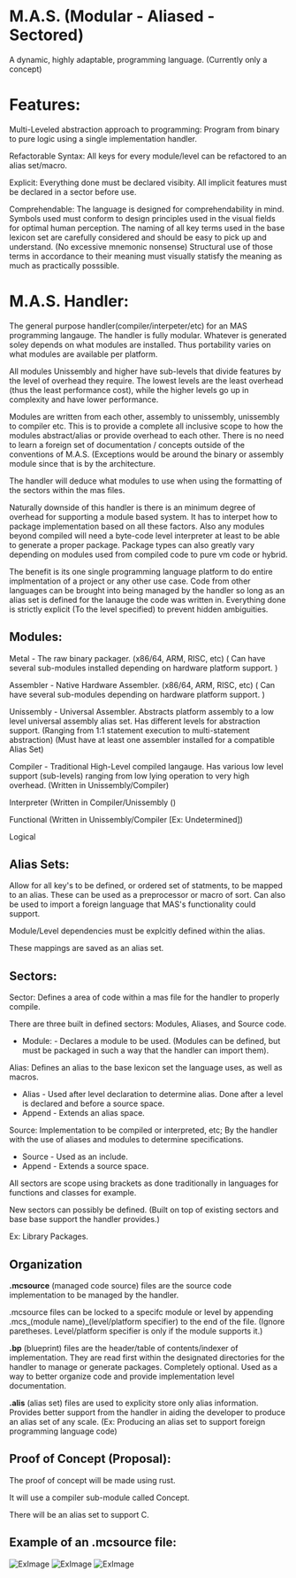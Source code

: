 # M.A.S. (Modular - Aliased - Sectored)
A dynamic, highly adaptable, programming language. (Currently only a concept)


# Features:

Multi-Leveled abstraction approach to programming: Program from binary to pure logic using a single implementation handler.

Refactorable Syntax: All keys for every module/level can be refactored to an alias set/macro.

Explicit: Everything done must be declared visibity. All implicit features must be declared in a sector before use.

Comprehendable: The language is designed for comprehendability in mind. Symbols used must conform to design principles used in the visual fields for optimal human perception. The naming of all key terms used in the base lexicon set are carefully considered and should be easy to pick up and understand. (No excessive mnemonic nonsense) Structural use of those terms in accordance to their meaning must visually statisfy the meaning as much as practically posssible.


# M.A.S. Handler:

The general purpose handler(compiler/interpeter/etc) for an MAS programming langauge. The handler is fully modular. Whatever is generated soley depends on what modules are installed. Thus portability varies on what modules are available per platform.

All modules Unissembly and higher have sub-levels that divide features by the level of overhead they require. The lowest levels are the least overhead (thus the least performance cost), while the higher levels go up in complexity and have lower performance.

Modules are written from each other, assembly to unissembly, unissembly to compiler etc. This is to provide a complete all inclusive scope to how the modules abstract/alias or provide overhead to each other. There is no need to learn a foreign set of documentation / concepts outside of the conventions of M.A.S. (Exceptions would be around the binary or assembly module since that is by the architecture.

The handler will deduce what modules to use when using the formatting of the sectors within the mas files.

Naturally downside of this handler is there is an minimum degree of overhead for supporting a module based system. It has to interpet how to package implementation based on all these factors. Also any modules beyond compiled will need a byte-code level interpreter at least to be able to generate a proper package. Package types can also greatly vary depending on modules used from compiled code to pure vm code or hybrid.

The benefit is its one single programming language platform to do entire implmentation of a project or any other use case. Code from other languages can be brought into being managed by the handler so long as an alias set is defined for the lanauge the code was written in. Everything done is strictly explicit (To the level specified) to prevent hidden ambiguities.

## Modules:
Metal - The raw binary packager. (x86/64, ARM, RISC, etc)
( Can have several sub-modules installed depending on hardware platform support. )

Assembler - Native Hardware Assembler. (x86/64, ARM, RISC, etc)
( Can have several sub-modules depending on hardware platform support. )

Unissembly - Universal Assembler. Abstracts platform assembly to a low level universal assembly alias set. Has different levels for abstraction support. (Ranging from 1:1 statement execution to multi-statement abstraction) (Must have at least one assembler installed for a compatible Alias Set)

Compiler - Traditional High-Level compiled langauge. Has various low level support (sub-levels) ranging from low lying operation to very high overhead. (Written in Unissembly/Compiler)

Interpreter (Written in Compiler/Unissembly ()

Functional (Written in Unissembly/Compiler [Ex: Undetermined])

Logical


## Alias Sets:
Allow for all key's to be defined, or ordered set of statments, to be mapped to an alias. These can be used as a preprocessor or macro of sort. Can also be used to import a foreign language that MAS's functionality could support.

Module/Level dependencies must be explcitly defined within the alias.

These mappings are saved as an alias set.


## Sectors:

Sector: Defines a area of code within a mas file for the handler to properly compile.

There are three built in defined sectors: Modules, Aliases, and Source code.

* Module: - Declares a module to be used. (Modules can be defined, but must be packaged in such a way that the handler can import them).

Alias: Defines an alias to the base lexicon set the language uses, as well as macros.

* Alias  - Used after level declaration to determine alias. Done after a level is declared and before a source space.
* Append - Extends an alias space.

Source: Implementation to be compiled or interpreted, etc; By the handler with the use of aliases and modules to determine specifications.

* Source - Used as an include.
* Append - Extends a source space.

All sectors are scope using brackets as done traditionally in languages for functions and classes for example.

New sectors can possibly be defined. (Built on top of existing sectors and base base support the handler provides.)

Ex: Library Packages.

## Organization

**.mcsource** (managed code source) files are the source code implementation to be managed by the handler.

.mcsource files can be locked to a specifc module or level by appending .mcs_(module name)_(level/platform specifier) to the end of the file. (Ignore paretheses. Level/platform specifier is only if the module supports it.)

**.bp** (blueprint) files are the header/table of contents/indexer of implementation. They are read first within the designated directories for the handler to manage or generate packages. Completely optional. Used as a way to better organize code and provide implementation level documentation.

**.alis** (alias set) files are used to explicity store only alias information. Provides better support from the handler in aiding the developer to produce an alias set of any scale. (Ex: Producing an alias set to support foreign programming language code)

## Proof of Concept (Proposal):
The proof of concept will be made using rust. 

It will use a compiler sub-module called Concept.

There will be an alias set to support C.

## Example of an .mcsource file:
![ExImage](https://i.imgur.com/RD6CKjp.png)
![ExImage](https://i.imgur.com/py8PPtY.png)
![ExImage](https://i.imgur.com/7xcYhs3.png)
